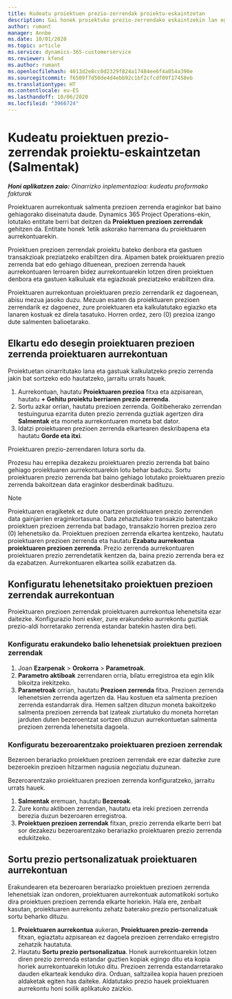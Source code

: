 ```yaml
---
title: Kudeatu proiektuen prezio-zerrendak proiektu-eskaintzetan
description: Gai honek proiektuko prezio-zerrendako eskaintzekin lan egiteari buruzko informazioa eskaintzen du. (Sales)
author: rumant
manager: Annbe
ms.date: 10/01/2020
ms.topic: article
ms.service: dynamics-365-customerservice
ms.reviewer: kfend
ms.author: rumant
ms.openlocfilehash: 4013d2e8cc0d2329f824a17484ee6f4a054a390e
ms.sourcegitcommit: f6509f7d50de4d4ebb92c1bf2cfcdf09f17458eb
ms.translationtype: HT
ms.contentlocale: eu-ES
ms.lasthandoff: 10/06/2020
ms.locfileid: "3966724"
---
```

# <a name="manage-project-price-lists-on-project-quotes-sales"></a>Kudeatu proiektuen prezio-zerrendak proiektu-eskaintzetan (Salmentak)

_**Honi aplikatzen zaio:** Oinarrizko inplementazioa: kudeatu proformako fakturak_

Proiektuaren aurrekontuak salmenta prezioen zerrenda eraginkor bat baino gehiagorako diseinatuta daude. Dynamics 365 Project Operations-ekin, lotutako entitate berri bat deitzen da **Proiektuen prezioen zerrendak** gehitzen da. Entitate honek 1etik askorako harremana du proiektuaren aurrekontuarekin.

Proiektuen prezioen zerrendak proiektu bateko denbora eta gastuen transakzioak preziatzeko erabiltzen dira. Aipamen batek proiektuaren prezio zerrenda bat edo gehiago dituenean, prezioen zerrenda hauek aurrekontuaren lerroaren bidez aurrekontuarekin lotzen diren proiektuen denbora eta gastuen kalkuluak eta egiazkoak preziatzeko erabiltzen dira.

Proiektuaren aurrekontuan proiektuaren prezio zerrendarik ez dagoenean, abisu mezua jasoko duzu. Mezuan esaten da proiektuaren prezioen zerrendarik ez dagoenez, zure proiektuaren eta kalkulatutako egiazko eta lanaren kostuak ez direla tasatuko. Horren ordez, zero (0) prezioa izango dute salmenten balioetarako.

## <a name="associate-or-disassociate-a-project-price-list-on-a-project-quote"></a>Elkartu edo desegin proiektuaren prezioen zerrenda proiektuaren aurrekontuan

Proiektuetan oinarritutako lana eta gastuak kalkulatzeko prezio zerrenda jakin bat sortzeko edo hautatzeko, jarraitu urrats hauek.

1. Aurrekontuan, hautatu **Proiektuaren prezioa** fitxa eta azpisarean, hautatu **+ Gehitu proiektu berriaren prezio zerrenda**.
2. Sortu azkar orrian, hautatu prezioen zerrenda. Goitibeherako zerrendan testuingurua ezarrita duten prezio zerrenda guztiak agertzen dira **Salmentak** eta moneta aurrekontuaren moneta bat dator.
4. Idatzi proiektuaren prezioen zerrenda elkartearen deskribapena eta hautatu **Gorde eta itxi**.

Proiektuaren prezio-zerrendaren lotura sortu da.

Prozesu hau errepika dezakezu proiektuaren prezio zerrenda bat baino gehiago proiektuaren aurrekontuarekin lotu behar baduzu. Sortu proiektuaren prezio zerrenda bat baino gehiago lotutako proiektuaren prezio zerrenda bakoitzean data eraginkor desberdinak badituzu.

> [!NOTE]
> Proiektuaren eragiketek ez dute onartzen proiektuaren prezio zerrenden data gainjarrien eraginkortasuna. Data zehaztutako transakzio batentzako proiektuen prezioen zerrenda bat badago, transakzio horren prezioa zero (0) lehenetsiko da.
Proiektuen prezioen zerrenda elkartea kentzeko, hautatu proiektuaren prezioen zerrenda eta hautatu **Ezabatu aurrekontua proiektuaren prezioen zerrenda**. Prezio zerrenda aurrekontuaren proiektuaren prezio zerrendetatik kentzen da, baina prezio zerrenda bera ez da ezabatzen. Aurrekontuaren elkartea soilik ezabatzen da.

## <a name="set-up-default-project-price-lists-on-a-quote"></a>Konfiguratu lehenetsitako proiektuen prezioen zerrendak aurrekontuan

Proiektuaren prezioen zerrendak proiektuaren aurrekontua lehenetsita ezar daitezke. Konfigurazio honi esker, zure erakundeko aurrekontu guztiak prezio-aldi horretarako zerrenda estandar batekin hasten dira beti.

### <a name="set-up-organizational-default-for-project-price-lists"></a>Konfiguratu erakundeko balio lehenetsiak proiektuen prezioen zerrendak

1. Joan **Ezarpenak** > **Orokorra** > **Parametroak**.
2. **Parametro aktiboak** zerrendaren orria, bilatu erregistroa eta egin klik bikoitza irekitzeko. 
3. **Parametroak** orrian, hautatu **Prezioen zerrenda** fitxa. Prezioen zerrenda lehenetsien zerrenda agertzen da. Hau kostuen eta salmenta prezioen zerrenda estandarrak dira. Hemen saltzen dituzun moneta bakoitzeko salmenta prezioen zerrenda bat izateak ziurtatuko du moneta horretan jarduten duten bezeroentzat sortzen dituzun aurrekontuetan salmenta prezioen zerrenda lehenetsita dagoela.

### <a name="set-up-customer-specific-project-price-lists"></a>Konfiguratu bezeroarentzako proiektuaren prezioen zerrendak

Bezeroen berariazko proiektuen prezioen zerrendak ere ezar daitezke zure bezeroekin prezioen hitzarmen nagusia negoziatu duzunean.

Bezeroarentzako proiektuaren prezioen zerrenda konfiguratzeko, jarraitu urrats hauek.

1. **Salmentak** eremuan, hautatu **Bezeroak**.
2. Zure kontu aktiboen zerrendan, hautatu eta ireki prezioen zerrenda berezia duzun bezeroaren erregistroa.
3. **Proiektuen prezioen zerrendak** fitxan, prezio zerrenda elkarte berri bat sor dezakezu bezeroarentzako berariazko proiektuaren prezio zerrenda edukitzeko.

## <a name="create-custom-pricing-on-a-project-quote"></a>Sortu prezio pertsonalizatuak proiektuaren aurrekontuan

Erakundearen eta bezeroaren berariazko proiektuen prezioen zerrenda lehenetsiak izan ondoren, proiektuaren aurrekontuak automatikoki sortuko dira proiektuen prezioen zerrenda elkarte horiekin. Hala ere, zenbait kasutan, proiektuaren aurrekontu zehatz baterako prezio pertsonalizatuak sortu beharko dituzu. 

1. **Proiektuaren aurrekontua** aukeran, **Proiektuaren prezio-zerrenda** fitxan, egiaztatu azpisarean ez dagoela prezioen zerrendako erregistro zehatzik hautatuta.
2. Hautatu **Sortu prezio pertsonalizatua**. Honek aurrekontuarekin lotzen diren prezio zerrenda estandar guztien kopiak egingo ditu eta kopia horiek aurrekontuarekin lotuko ditu. Prezioen zerrenda estandarretarako dauden elkarteak kenduko dira. Orduan, saltzailea kopia hauen prezioen aldaketak egiten has daiteke. Aldatutako prezio hauek proiektuaren aurrekontu honi soilik aplikatuko zaizkio.
